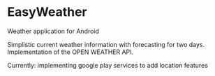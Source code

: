 EasyWeather
===========

Weather application for Android

Simplistic current weather information with forecasting for two days. Implementation of the OPEN WEATHER API.

Currently: implementing google play services to add location features
